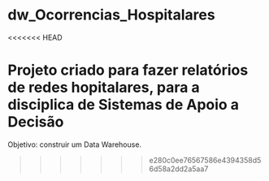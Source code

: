 # dw_Ocorrencias_Hospitalares
<<<<<<< HEAD

Projeto criado para fazer relatórios de redes hopitalares, para a disciplica de Sistemas de Apoio a Decisão
=======
Objetivo: construir um Data Warehouse.
>>>>>>> e280c0ee76567586e4394358d56d58a2dd2a5aa7
